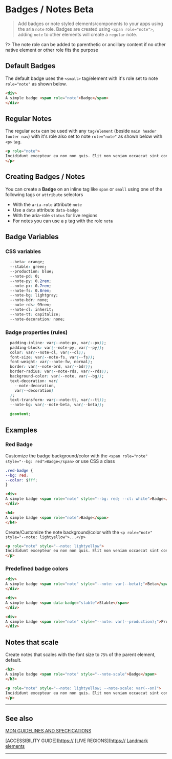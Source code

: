 # Badges / Notes <span role="note" aria-label="status" style="--note: var(--beta)">Beta</span>

> Add badges or note styled elements/components to your apps using the aria `note` role. Badges are created using `<span role="note">`, adding `note` to other elements will create a `regular` note.

?> The note role can be added to parenthetic or ancillary content if no other native element or other role fits the purpose

## Default Badges

The default badge uses the `<small>` tag/element with it's role set to note `role="note"` as shown below.


```html preview
<div>
A simple badge <span role="note">Badge</span>
</div>
```

##  Regular Notes

The regular `note` can be used with any `tag/element` (beside `main header footer nav`) with it's role also set to note `role="note"` as shown below with `<p>` tag.

```html preview
<p role="note">
Incididunt excepteur eu non non quis. Elit non veniam occaecat sint consequat laborum. Laboris velit labore amet in do reprehenderit consectetur commodo consectetur ullamco aliqua. Nulla exercitation sunt id aliquip eiusmod ad amet laboris dolore laborum amet. Ullamco duis ex eiusmod Lorem esse mollit qui cillum laboris. Culpa aliquip quis cillum sit ipsum consectetur ipsum aute.
</p>
```

## Creating Badges / Notes

You can create a **Badge** on an inline tag like `span` or `small` using one of the following tags or `attribute` selectors

- With the `aria-role` attribute `note`
- Use a `data` attribute `data-badge`
- With the aria-role `status` for live regions
- For notes you can use a `p` tag with the role `note`

## Badge Variables

### CSS variables

```css
  --beta: orange;
  --stable: green;
  --production: blue;
  --note-pd: 0;
  --note-py: 0.2rem;
  --note-px: 0.7rem;
  --note-fs: 0.8rem;
  --note-bg: lightgray;
  --note-bdr: none;
  --note-rds: 99rem;
  --note-cl: inherit;
  --note-tt: capitalize;
  --note-decoration: none;
```

### Badge properties (rules)

```css
  padding-inline: var(--note-px, var(--px));
  padding-block: var(--note-py, var(--py));
  color: var(--note-cl, var(--cl));
  font-size: var(--note-fs, var(--fs));
  font-weight: var(--note-fw, normal);
  border: var(--note-brd, var(--bdr));
  border-radius: var(--note-rds, var(--rds));
  background-color: var(--note, var(--bg));
  text-decoration: var(
    --note-decoration,
    var(--decoration)
  );
  text-transform: var(--note-tt, var(--tt));
  --note-bg: var(--note-beta, var(--beta));

  @content;
```

## Examples

### Red Badge

Customize the badge background/color with the `<span role="note" style="--bg: red">Badge</span>` or use CSS a class

```css
.red-badge {
--bg: red;
--color: $fff;
}
```

```html preview
<div>
A simple badge <span role="note" style="--bg: red; --cl: white">Badge</span>
</div>
```

```html preview
<h4>
A simple badge <span role="note">Badge</span>
</h4>
```


Create/Customize the note background/color with the `<p role="note" style="--note: lightyellow">...</p>`


```html preview
<p role="note" style="--note: lightyellow">
Incididunt excepteur eu non non quis. Elit non veniam occaecat sint consequat laborum. Laboris velit labore amet in do reprehenderit consectetur commodo consectetur ullamco aliqua. Nulla exercitation sunt id aliquip eiusmod ad amet laboris dolore laborum amet. Ullamco duis ex eiusmod Lorem esse mollit qui cillum laboris. Culpa aliquip quis cillum sit ipsum consectetur ipsum aute.
</p>
```


### Predefined badge colors

```html preview
<div>
A simple badge <span role="note" style="--note: var(--beta);">Beta</span>
</div>
```

```html preview
<div>
A simple badge <span data-badge="stable">Stable</span>
</div>
```

```html preview
<div>
A simple badge <span role="note" style="--note: var(--production);">Production</span>
</div>
```

## Notes that scale

Create notes that scales with the font size to `75%` of the parent element, default.


```html preview
<h3>
A simple badge <span role="note" style="--note-scale">Badge</span>
</h3>
```

```html preview
<p role="note" style="--note: lightyellow; --note-scale: var(--on)">
Incididunt excepteur eu non non quis. Elit non veniam occaecat sint consequat laborum. Laboris velit labore amet in do reprehenderit consectetur commodo consectetur ullamco aliqua. Nulla exercitation sunt id aliquip eiusmod ad amet laboris dolore laborum amet. Ullamco duis ex eiusmod Lorem esse mollit qui cillum laboris. Culpa aliquip quis cillum sit ipsum consectetur ipsum aute.
</p>
```

----
## See also


[MDN GUIDELINES AND SPECFICATIONS](https://developer.mozilla.org/en-US/docs/Web/Accessibility/ARIA/Roles/note_role ':_target="_blank"')

[ACCESSIBILITY GUIDE]([https://](https://www.w3.org/TR/wai-aria-1.1/#note ':_target="_blank"')
[LIVE REGIONS]([https://](https://developer.mozilla.org/en-US/docs/Web/Accessibility/ARIA/ARIA_Live_Regions ':_target="_blank"')
[Landmark elements](https://web.dev/use-landmarks/ ':target="_blank"')

----

